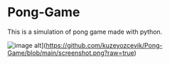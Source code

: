 # Pong-Game
This is a simulation of pong game made with python.

![image alt]([https://github.com/kuzeyozcevik/Pong-Game/blob/0557a209893c73460ca592b702be53a872986135/Screenshot%202025-10-27%20at%2021.49.15.png)](https://github.com/kuzeyozcevik/Pong-Game/blob/main/screenshot.png?raw=true)
